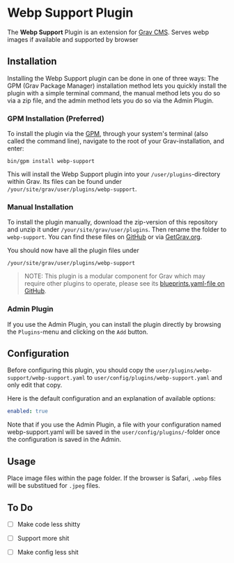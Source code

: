 # Webp Support Plugin

The **Webp Support** Plugin is an extension for [Grav CMS](http://github.com/getgrav/grav). Serves webp images if available and supported by browser

## Installation

Installing the Webp Support plugin can be done in one of three ways: The GPM (Grav Package Manager) installation method lets you quickly install the plugin with a simple terminal command, the manual method lets you do so via a zip file, and the admin method lets you do so via the Admin Plugin.

### GPM Installation (Preferred)

To install the plugin via the [GPM](http://learn.getgrav.org/advanced/grav-gpm), through your system's terminal (also called the command line), navigate to the root of your Grav-installation, and enter:

    bin/gpm install webp-support

This will install the Webp Support plugin into your `/user/plugins`-directory within Grav. Its files can be found under `/your/site/grav/user/plugins/webp-support`.

### Manual Installation

To install the plugin manually, download the zip-version of this repository and unzip it under `/your/site/grav/user/plugins`. Then rename the folder to `webp-support`. You can find these files on [GitHub](https://github.com/varunm/grav-plugin-webp-support) or via [GetGrav.org](http://getgrav.org/downloads/plugins#extras).

You should now have all the plugin files under

    /your/site/grav/user/plugins/webp-support
	
> NOTE: This plugin is a modular component for Grav which may require other plugins to operate, please see its [blueprints.yaml-file on GitHub](https://github.com/varunm/grav-plugin-webp-support/blob/master/blueprints.yaml).

### Admin Plugin

If you use the Admin Plugin, you can install the plugin directly by browsing the `Plugins`-menu and clicking on the `Add` button.

## Configuration

Before configuring this plugin, you should copy the `user/plugins/webp-support/webp-support.yaml` to `user/config/plugins/webp-support.yaml` and only edit that copy.

Here is the default configuration and an explanation of available options:

```yaml
enabled: true
```

Note that if you use the Admin Plugin, a file with your configuration named webp-support.yaml will be saved in the `user/config/plugins/`-folder once the configuration is saved in the Admin.

## Usage

Place image files within the page folder. If the browser is Safari, `.webp` files will be substitued for `.jpeg` files.


## To Do

- [ ] Make code less shitty
- [ ] Support more shit
- [ ] Make config less shit

